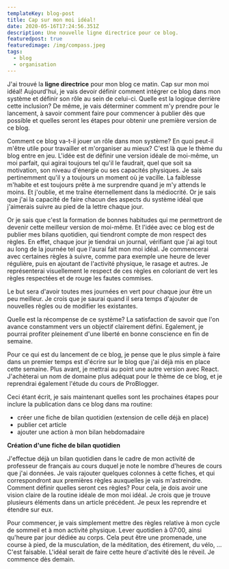```yaml
---
templateKey: blog-post
title: Cap sur mon moi idéal!
date: 2020-05-16T17:24:56.351Z
description: Une nouvelle ligne directrice pour ce blog.
featuredpost: true
featuredimage: /img/compass.jpeg
tags:
  - blog
  - organisation
---
```

J'ai trouvé la **ligne directrice** pour mon blog ce matin. Cap sur mon moi idéal! Aujourd'hui, je vais devoir définir comment intégrer ce blog dans mon système et définir son rôle au sein de celui-ci. Quelle est la logique derrière cette inclusion? De même, je vais déterminer comment m'y prendre pour le lancement, à savoir comment faire pour commencer à publier dès que possible et quelles seront les étapes pour obtenir une première version de ce blog.

Comment ce blog va-t-il jouer un rôle dans mon système? En quoi peut-il m'être utile pour travailler et m'organiser au mieux? C'est là que le thème du blog entre en jeu. L'idée est de définir une version idéale de moi-même, un moi parfait, qui agirai toujours tel qu'il le faudrait, quel que soit sa motivation, son niveau d'énergie ou ses capacités physiques. Je sais pertinemment qu'il y a toujours un moment où je vacille. La faiblesse m'habite et est toujours prête à me surprendre quand je m'y attends le moins. Et j'oublie, et me traîne éternellement dans la médiocrité. Or je sais que j'ai la capacité de faire chacun des aspects du système idéal que j'aimerais suivre au pied de la lettre chaque jour.

Or je sais que c'est la formation de bonnes habitudes qui me permettront de devenir cette meilleur version de moi-même. Et l'idée avec ce blog est de publier mes bilans quotidien, qui tiendront compte de mon respect des règles. En effet, chaque jour je tiendrai un journal, vérifiant que j'ai agi tout au long de la journée tel que l'aurai fait mon moi idéal. Je commencerai avec certaines règles à suivre, comme para exemple une heure de lever régulière, puis en ajoutant de l'activité physique, le rasage et autres. Je représenterai visuellement le respect de ces règles en coloriant de vert les règles respectées et de rouge les fautes commises.

Le but sera d'avoir toutes mes journées en vert pour chaque jour être un peu meilleur. Je crois que je saurai quand il sera temps d'ajouter de nouvelles règles ou de modifier les existantes.

Quelle est la récompense de ce système? La satisfaction de savoir que l'on avance constamment vers un objectif clairement défini. Egalement, je pourrai profiter pleinement d'une liberté en bonne conscience en fin de semaine.

Pour ce qui est du lancement de ce blog, je pense que le plus simple à faire dans un premier temps est d'écrire sur le blog que j'ai déjà mis en place cette semaine. Plus avant, je mettrai au point une autre version avec React. J'achèterai un nom de domaine plus adéquat pour le thème de ce blog, et je reprendrai également l'étude du cours de ProBlogger.

Ceci étant écrit, je sais maintenant quelles sont les prochaines étapes pour inclure la publication dans ce blog dans ma routine:

* créer une fiche de bilan quotidien (extension de celle déjà en place)
* publier cet article
* ajouter une action à mon bilan hebdomadaire



**Création d'une fiche de bilan quotidien**

J'effectue déjà un bilan quotidien dans le cadre de mon activité de professeur de français au cours duquel je note le nombre d'heures de cours que j'ai données. Je vais rajouter quelques colonnes à cette fiches, et qui correspondront aux premières règles auxquelles je vais m'astreindre. Comment définir quelles seront ces règles? Pour cela, je dois avoir une vision claire de la routine idéale de mon moi idéal. Je crois que je trouve plusieurs éléments dans un article précédent. Je peux les reprendre et étendre sur eux.

Pour commencer, je vais simplement mettre des règles relative à mon cycle de sommeil et à mon activité physique. Lever quotidien à 07:00, ainsi qu'heure par jour dédiée au corps. Cela peut être une promenade, une course à pied, de la musculation, de la méditation, des étirement, du vélo, ... C'est faisable. L'idéal serait de faire cette heure d'activité dès le réveil.  Je commence dès demain.